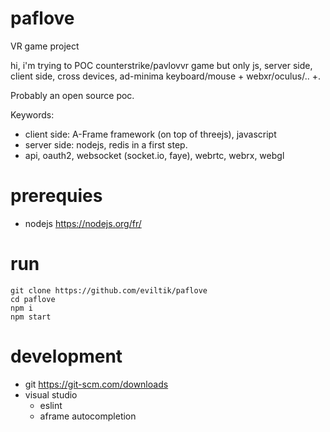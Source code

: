 # paflove
VR game project

hi, i'm trying to POC counterstrike/pavlovvr game but only js, server side, client side, cross devices, ad-minima keyboard/mouse + webxr/oculus/.. +.

Probably an open source poc.

Keywords: 
* client side: A-Frame framework (on top of threejs), javascript
* server side: nodejs, redis in a first step.
* api, oauth2,  websocket (socket.io, faye), webrtc, webrx, webgl




# prerequies

* nodejs https://nodejs.org/fr/

# run

```
git clone https://github.com/eviltik/paflove
cd paflove
npm i
npm start
```

# development

* git https://git-scm.com/downloads
* visual studio
  * eslint
  * aframe autocompletion
